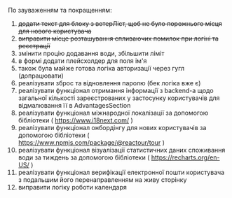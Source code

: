 По зауваженням та покращенням:

1) ~~додати текст для блоку з вотерЛіст, щоб не було порожнього місця для нового користувача~~
2) ~~виправити місце розташування спливаючих помилок при логіні та реєстрації~~
3) змінити процію додавання води, збільшити ліміт
4) в формі додати плейсхолдер для поля ім'я
5) також була майже готова логіка авторизації через гугл (допрацювати)
6) реалізувати зброс та відновлення паролю (бек логіка вже є)
7) реалізувати функціонал отримання інформації з backend-а щодо загальної кількості зареєстрованих у застосунку користувачів для відмалювання її в AdvantagesSection
8) реалізувати функціонал міжнародної локалізації за допомогою бібліотеки ( https://www.i18next.com/ )
9) реалізувати функціонал онбордінгу для нових користувачів за допомогою бібліотеки ( https://www.npmjs.com/package/@reactour/tour )
10) реалізувати функціонал візуалізації статистичних даних споживання води за тиждень за допомогою бібліотеки ( https://recharts.org/en-US/ )
11) реалізувати функціонал верифікації електронної пошти користувача з подальшим його перенаправленням на живу сторінку
12) виправити логіку роботи календаря 
